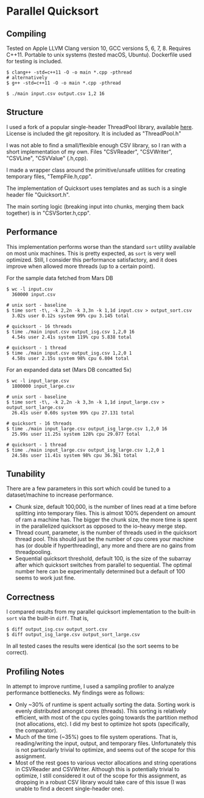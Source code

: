 # Parallel Quicksort

## Compiling

Tested on Apple LLVM Clang version 10, GCC versions 5, 6, 7, 8. Requires C++11. Portable to unix systems (tested macOS, Ubuntu). Dockerfile used for testing is included.

```
$ clang++ -std=c++11 -O -o main *.cpp -pthread
# alternatively
$ g++ -std=c++11 -O -o main *.cpp -pthread

$ ./main input.csv output.csv 1,2 16
```

## Structure

I used a fork of a popular single-header ThreadPool library, available [here](https://github.com/log4cplus/ThreadPool). License is included the git repository. It is included as "ThreadPool.h"

I was not able to find a small/flexible enough CSV library, so I ran with a short implementation of my own. Files "CSVReader", "CSVWriter", "CSVLine", "CSVValue" (.h,cpp).

I made a wrapper class around the primitive/unsafe utilities for creating temporary files, "TempFile.h,cpp".

The implementation of Quicksort uses templates and as such is a single header file "Quicksort.h".

The main sorting logic (breaking input into chunks, merging them back together) is in "CSVSorter.h,cpp".

## Performance

This implementation performs worse than the standard `sort` utility available on most unix machines. This is pretty expected, as `sort` is very well optimized. Still, I consider this performance satisfactory, and it does improve when allowed more threads (up to a certain point).

For the sample data fetched from Mars DB
```
$ wc -l input.csv
  360000 input.csv

# unix sort - baseline
$ time sort -t\, -k 2,2n -k 3,3n -k 1,1d input.csv > output_sort.csv
  3.02s user 0.12s system 99% cpu 3.145 total

# quicksort - 16 threads
$ time ./main input.csv output_isg.csv 1,2,0 16
  4.54s user 2.41s system 119% cpu 5.838 total

# quicksort - 1 thread
$ time ./main input.csv output_isg.csv 1,2,0 1
  4.58s user 2.15s system 98% cpu 6.804 total
```

For an expanded data set (Mars DB concatted 5x)
```
$ wc -l input_large.csv
  1800000 input_large.csv

# unix sort - baseline
$ time sort -t\, -k 2,2n -k 3,3n -k 1,1d input_large.csv > output_sort_large.csv
  26.41s user 0.60s system 99% cpu 27.131 total

# quicksort - 16 threads
$ time ./main input_large.csv output_isg_large.csv 1,2,0 16
  25.99s user 11.25s system 128% cpu 29.077 total

# quicksort - 1 thread
$ time ./main input_large.csv output_isg_large.csv 1,2,0 1
  24.58s user 11.41s system 98% cpu 36.361 total
```

## Tunability

There are a few parameters in this sort which could be tuned to a dataset/machine to increase performance.

- Chunk size, default 100,000, is the number of lines read at a time before splitting into temporary files.
    This is almost 100% dependent on amount of ram a machine has. The bigger the chunk size, the more
    time is spent in the parallelized quicksort as opposed to the io-heavy merge step.
- Thread count, parameter, is the number of threads used in the quicksort thread pool.
    This should just be the number of cpu cores your machine has (or double if hyperthreading), any more
    and there are no gains from threadpooling.
- Sequential quicksort threshold, default 100, is the size of the subarray after which quicksort switches from parallel to sequential.
    The optimal number here can be experimentally determined but a default of 100 seems to work just fine.

## Correctness

I compared results from my parallel quicksort implementation to the built-in `sort` via the built-in `diff`. That is,

```
$ diff output_isg.csv output_sort.csv
$ diff output_isg_large.csv output_sort_large.csv
```

In all tested cases the results were identical (so the sort seems to be correct).

## Profiling Notes

In attempt to improve runtime, I used a sampling profiler to analyze performance bottlenecks. My findings were as follows:

- Only ~30% of runtime is spent actually sorting the data.
    Sorting work is evenly distributed amongst cores (threads).
    This sorting is relatively efficient, with most of the cpu cycles going towards the partition method (not allocations, etc).
    I did my best to optimize hot spots (specifically, the comparator).
- Much of the time (~35%) goes to file system operations.
    That is, reading/writing the input, output, and temporary files.
    Unfortunately this is not particularly trivial to optimize, and seems out of the scope for this assignment.
- Most of the rest goes to various vector allocations and string operations in CSVReader and CSVWriter.
    Although this is potentially trivial to optimize, I still considered it out of the scope for this assignment,
    as dropping in a robust CSV library would take care of this issue (I was unable to find a decent single-header one).

